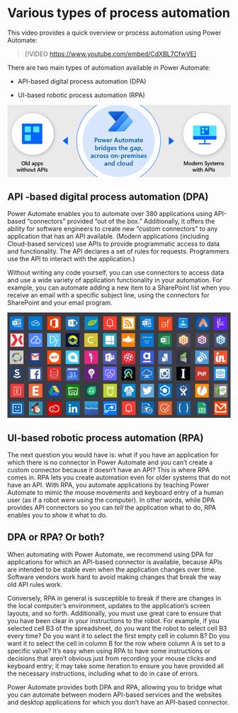# Various types of process automation

This video provides a quick overview or process automation using Power Automate:
> [!VIDEO https://www.youtube.com/embed/CdXBL7CfwVE]

There are two main types of automation available in Power Automate:

-   API-based digital process automation (DPA)

-   UI-based robotic process automation (RPA)

![Power Automate bridges the gap](media/bridge-the-gap.png "Power Automate bridges the gap")

## API -based digital process automation (DPA)

Power Automate enables you to automate over 380 applications using API-based
“connectors” provided “out of the box.” Additionally, it offers the ability for
software engineers to create new “custom connectors” to any application that has
an API available. (Modern applications (including Cloud-based services) use APIs
to provide programmatic access to data and functionality. The API declares a set
of rules for requests. Programmers use the API to interact with the
application.)

Without writing any code yourself, you can use connectors to access data and use
a wide variety of application functionality in your automation. For example, you
can automate adding a new item to a SharePoint list when you receive an email
with a specific subject line, using the connectors for SharePoint and your email
program.

![Gallery of connectors](media/connector-list.png "Gallery of connectors")

## UI-based robotic process automation (RPA)

The next question you would have is: what if you have an application for which
there is no connector in Power Automate and you can’t create a custom connector
because it doesn’t have an API? This is where RPA comes in. RPA lets you create
automation even for older systems that do not have an API. With RPA, you
automate applications by teaching Power Automate to mimic the mouse movements
and keyboard entry of a human user (as if a robot were using the computer). In
other words, while DPA provides API connectors so you can *tell* the application
what to do, RPA enables you to *show* it what to do.

## DPA or RPA? Or both?

When automating with Power Automate, we recommend using DPA for applications for
which an API-based connector is available, because APIs are intended to be
stable even when the application changes over time. Software vendors work hard
to avoid making changes that break the way old API rules work.

Conversely, RPA in general is susceptible to break if there are changes in the
local computer’s environment, updates to the application’s screen layouts, and
so forth. Additionally, you must use great care to ensure that you have been
clear in your instructions to the robot. For example, if you selected cell B3 of
the spreadsheet, do you want the robot to select cell B3 every time? Do you want
it to select the first empty cell in column B? Do you want it to select the cell
in column B for the row where column A is set to a specific value? It’s easy
when using RPA to have some instructions or decisions that aren’t obvious just
from recording your mouse clicks and keyboard entry; it may take some iteration
to ensure you have provided all the necessary instructions, including what to do
in case of errors.

Power Automate provides both DPA and RPA, allowing you to bridge what you can
automate between modern API-based services and the websites and desktop
applications for which you don’t have an API-based connector.
